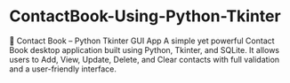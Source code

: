 # ContactBook-Using-Python-Tkinter
📒 Contact Book – Python Tkinter GUI App A simple yet powerful Contact Book desktop application built using Python, Tkinter, and SQLite. It allows users to Add, View, Update, Delete, and Clear contacts with full validation and a user-friendly interface.
